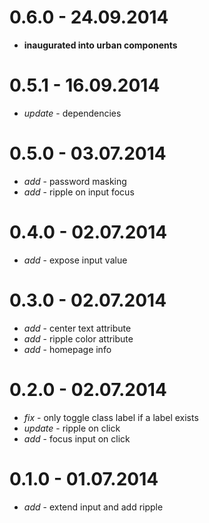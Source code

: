 
# 0.6.0 - 24.09.2014

* __inaugurated into urban components__

# 0.5.1 - 16.09.2014

* _update_ - dependencies

# 0.5.0 - 03.07.2014

* _add_ - password masking
* _add_ - ripple on input focus

# 0.4.0 - 02.07.2014

* _add_ - expose input value

# 0.3.0 - 02.07.2014

* _add_ - center text attribute
* _add_ - ripple color attribute
* _add_ - homepage info

# 0.2.0 - 02.07.2014

* _fix_ - only toggle class label if a label exists
* _update_ - ripple on click
* _add_ - focus input on click

# 0.1.0 - 01.07.2014

* _add_ - extend input and add ripple
